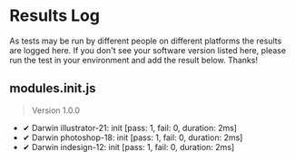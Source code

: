 # Results Log

As tests may be run by different people on different platforms the results are logged here. If you don't see your software version listed here, please run the test in your environment and add the result below. Thanks!

## modules.init.js

> Version 1.0.0

- ✔ Darwin illustrator-21: init [pass: 1, fail: 0, duration: 2ms]
- ✔ Darwin photoshop-18: init [pass: 1, fail: 0, duration: 2ms]
- ✔ Darwin indesign-12: init [pass: 1, fail: 0, duration: 2ms]